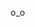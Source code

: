 o_o

<!---
klownox/klownox is a ✨ special ✨ repository because its `README.md` (this file) appears on your GitHub profile.
You can click the Preview link to take a look at your changes.
--->
